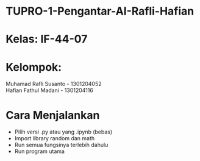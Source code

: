 # TUPRO-1-Pengantar-AI-Rafli-Hafian
# Kelas: IF-44-07
# Kelompok:
Muhamad Rafli Susanto - 1301204052  
Hafian Fathul Madani - 1301204116

# Cara Menjalankan
- Pilih versi .py atau yang .ipynb (bebas)
- Import library random dan math
- Run semua fungsinya terlebih dahulu
- Run program utama
